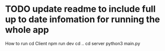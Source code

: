 # TODO update readme to include full up to date infomation for running the whole app
How to run
  cd Client
  npm run dev 
  cd ..
  cd server
  python3 main.py
